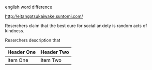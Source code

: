 
english word difference

http://eitangotsukaiwake.suntomi.com/



Reserchers claim that the best cure for social anxiety is random acts of kindness.

Reserchers description that


| Header One     | Header Two     |
| :------------- | :------------- |
| Item One       | Item Two       |



